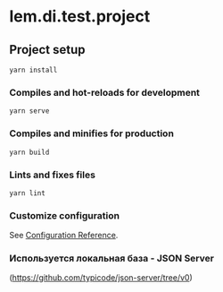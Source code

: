 # lem.di.test.project

## Project setup
```
yarn install
```

### Compiles and hot-reloads for development
```
yarn serve
```

### Compiles and minifies for production
```
yarn build
```

### Lints and fixes files
```
yarn lint
```

### Customize configuration
See [Configuration Reference](https://cli.vuejs.org/config/).

### Используется локальная база - JSON Server
(https://github.com/typicode/json-server/tree/v0)
